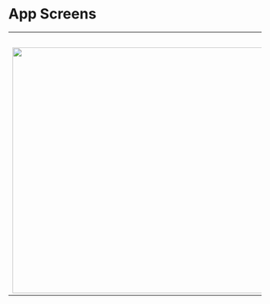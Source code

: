 # App Screens

<table>   
   <tr>
     <th>Overview</th>
   </tr>
   <tr>
     <td>
         <img src="https://user-images.githubusercontent.com/18363332/100520462-75770a80-31a6-11eb-8140-b6b8bac4c86f.gif" width="1200" height="490">
     </td> 
   </tr> 
</table>
